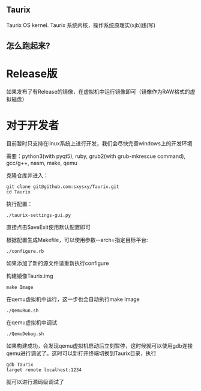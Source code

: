 ## Taurix
Taurix OS kernel. Taurix 系统内核，操作系统原理实(xjb)践(写)

## 怎么跑起来?

# Release版 

如果发布了有Release的镜像，在虚拟机中运行镜像即可（镜像作为RAW格式的虚拟磁盘）

# 对于开发者

目前暂时只支持在linux系统上进行开发，我们会尽快完善windows上的开发环境

需要：python3(with pyqt5), ruby, grub2(with grub-mkrescue command), gcc/g++, nasm, make, qemu

克隆仓库并进入：
```
git clone git@github.com:sxysxy/Taurix.git
cd Taurix
```

执行配置：
```
./taurix-settings-gui.py
```
直接点击SaveExit使用默认配置即可

根据配置生成Makefile，可以使用参数--arch=指定目标平台:
```
./configure.rb
```
如果添加了新的源文件请重新执行configure

构建镜像Taurix.img
```
make Image
```

在qemu虚拟机中运行，这一步也会自动执行make Image
```
./QemuRun.sh
```

在qemu虚拟机中调试
```
./QemuDebug.sh
```
如果构建成功，会发现qemu虚拟机启动后立刻暂停，这时候就可以使用gdb连接qemu进行调试了。这时可以新打开终端切换到Taurix目录，执行
```
gdb Taurix
target remote localhost:1234
```
就可以进行源码级调试了


